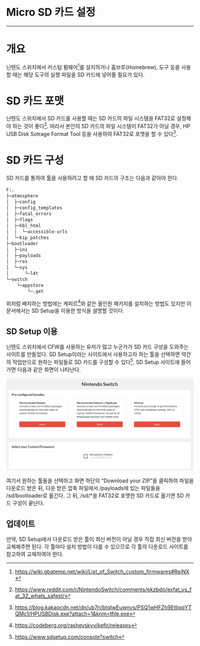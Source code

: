 # Micro SD 카드 설정

---

# 개요

닌텐도 스위치에서 커스텀 펌웨어[^1]를 설치하거나 홈브루(Homebrew), 도구 등을 사용할 때는 해당 도구의 실행 파일을 SD 카드에 넣어줄 필요가 있다.

# SD 카드 포맷

닌텐도 스위치에서 SD 카드를 사용할 때는 SD 카드의 파일 시스템을 FAT32로 설정해야 하는 것이 좋다[^2]. 따라서 본인의 SD 카드의 파일 시스템이 FAT32가 아닐 경우, HP USB Disk Sotrage Format Tool 등을 사용하여 FAT32로 포맷을 할 수 있다[^3].

# SD 카드 구성

SD 카드를 통하여 툴을 사용하려고 할 때 SD 카드의 구조는 다음과 같아야 한다.

```
F:.
├─atmosphere
│  ├─config
│  ├─config_templates
│  ├─fatal_errors
│  ├─flags
│  ├─hbl_html
│  │  └─accessible-urls
│  └─kip_patches
├─bootloader
│  ├─ini
│  ├─payloads
│  ├─res
│  └─sys
│      └─l4t
└─switch
    └─appstore
        └─.get
```

위처럼 배치하는 방법에는 케피르[^4]와 같은 올인원 패키지를 설치하는  방법도 있지만 이 문서에서는 SD Setup을 이용한 방식을 설명할 것이다.

## SD Setup 이용

닌텐도 스위치에서 CFW를 사용하는 유저가 많고 누군가가 SD 카드 구성을 도와주는 사이트를 만들었다. SD Setup이라는 사이트에서 사용하고자 하는 툴을 선택하면 약간의 작업만으로 원하는 파일들로 SD 카드를 구성할 수 있다[^5]. SD Setup 사이트에 들어가면 다음과 같은 화면이 나타난다.

![MicroSD_Set_Up](img/MicroSD_Set_Up.png)

여기서 원하는 툴들을 선택하고 화면 하단의 “Download your ZIP”을 클릭하여 파일을 다운로드 받은 뒤, 다운 받은 압축 파일에서 /payloads에 있는 파일들을 /sd/bootloader로 옮긴다. 그 뒤, /sd/*을 FAT32로 포맷한 SD 카드로 옮기면 SD 카드 구성이 끝난다. 

## 업데이트

만약, SD Setup에서 다운로드 받은 툴이 최신 버전이 아닐 경우 직접 최신 버전을 받아 교체해주면 된다. 각 툴마다 설치 방법이 다를 수 있으므로 각 툴의 다운로드 사이트를 참고하여 교체하여야 한다.

[^1]: https://wiki.gbatemp.net/wiki/List_of_Switch_custom_firmwares#ReiNX
[^2]: https://www.reddit.com/r/NintendoSwitch/comments/ekzbdo/exfat_vs_fat_32_whats_safest/
[^3]: https://blog.kakaocdn.net/dn/ub7ri/btqIwEuwnvs/PSQ1wHFZh9EtIiqqYTQMc1/HPUSBDisk.exe?attach=1&knm=tfile.exe
[^4]: https://codeberg.org/rashevskyv/kefir/releases
[^5]: https://www.sdsetup.com/console?switch